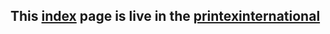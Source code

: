 ## This [index](https://github.com/raviraj0922/Printex_International/blob/main/index.html) page is live in the [printexinternational](https://printexinternational.com/)
